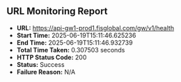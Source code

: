 ## URL Monitoring Report

- **URL:** https://api-gw1-prod1.fisglobal.com/gw/v1/health
- **Start Time:** 2025-06-19T15:11:46.625236
- **End Time:** 2025-06-19T15:11:46.932739
- **Total Time Taken:** 0.307503 seconds
- **HTTP Status Code:** 200
- **Status:** Success
- **Failure Reason:** N/A
